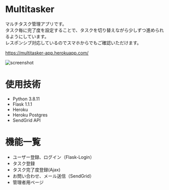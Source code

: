 # Multitasker

マルチタスク管理アプリです。  
タスク毎に完了度を設定することで、タスクを切り替えながら少しずつ進められるようにしています。  
レスポンシブ対応しているのでスマホからでもご確認いただけます。

https://multitasker-app.herokuapp.com/  

![screenshot](https://user-images.githubusercontent.com/66906495/149077476-e2253f70-d5ad-48cb-bc26-afa8b63348ea.jpg)


# 使用技術
* Python 3.8.11
* Flask 1.1.1
* Heroku
* Heroku Postgres
* SendGrid API

# 機能一覧
* ユーザー登録、ログイン（Flask-Login）
* タスク登録
* タスク完了度登録(Ajax)
* お問い合わせ、メール送信（SendGrid）
* 管理者用ページ
